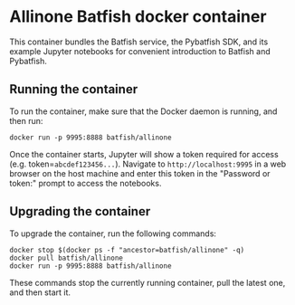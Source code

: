 # Allinone Batfish docker container

This container bundles the Batfish service, the Pybatfish SDK, and its example Jupyter notebooks for convenient introduction to Batfish and Pybatfish.

## Running the container

To run the container, make sure that the Docker daemon is running, and then run:
```
docker run -p 9995:8888 batfish/allinone
```
Once the container starts, Jupyter will show a token required for access (e.g. token=`abcdef123456...`).  Navigate to `http://localhost:9995` in a web browser on the host machine and enter this token in the "Password or token:" prompt to access the notebooks.

## Upgrading the container

To upgrade the container, run the following commands:
```
docker stop $(docker ps -f "ancestor=batfish/allinone" -q)
docker pull batfish/allinone
docker run -p 9995:8888 batfish/allinone
```

These commands stop the currently running container, pull the latest one, and then start it.
